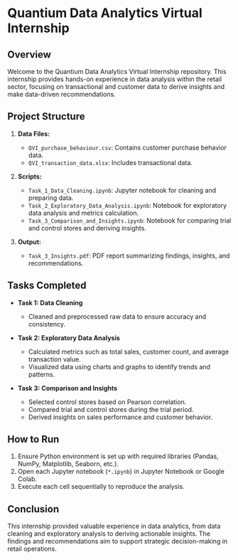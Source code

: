 # Quantium Data Analytics Virtual Internship

## Overview
Welcome to the Quantium Data Analytics Virtual Internship repository. This internship provides hands-on experience in data analysis within the retail sector, focusing on transactional and customer data to derive insights and make data-driven recommendations.

## Project Structure
1. **Data Files:**
   - `QVI_purchase_behaviour.csv`: Contains customer purchase behavior data.
   - `QVI_transaction_data.xlsx`: Includes transactional data.
   
2. **Scripts:**
   - `Task_1_Data_Cleaning.ipynb`: Jupyter notebook for cleaning and preparing data.
   - `Task_2_Exploratory_Data_Analysis.ipynb`: Notebook for exploratory data analysis and metrics calculation.
   - `Task_3_Comparison_and_Insights.ipynb`: Notebook for comparing trial and control stores and deriving insights.

3. **Output:**
   - `Task_3_Insights.pdf`: PDF report summarizing findings, insights, and recommendations.

## Tasks Completed
- **Task 1: Data Cleaning**
  - Cleaned and preprocessed raw data to ensure accuracy and consistency.
  
- **Task 2: Exploratory Data Analysis**
  - Calculated metrics such as total sales, customer count, and average transaction value.
  - Visualized data using charts and graphs to identify trends and patterns.

- **Task 3: Comparison and Insights**
  - Selected control stores based on Pearson correlation.
  - Compared trial and control stores during the trial period.
  - Derived insights on sales performance and customer behavior.

## How to Run
1. Ensure Python environment is set up with required libraries (Pandas, NumPy, Matplotlib, Seaborn, etc.).
2. Open each Jupyter notebook (`*.ipynb`) in Jupyter Notebook or Google Colab.
3. Execute each cell sequentially to reproduce the analysis.

## Conclusion
This internship provided valuable experience in data analytics, from data cleaning and exploratory analysis to deriving actionable insights. The findings and recommendations aim to support strategic decision-making in retail operations.

